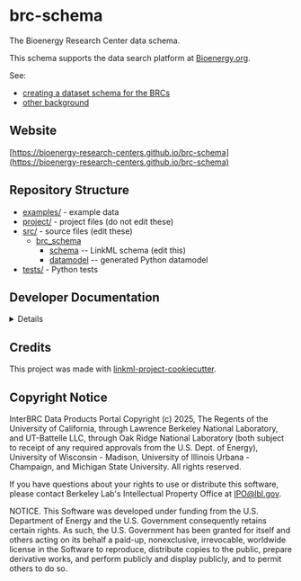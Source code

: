 # brc-schema

The Bioenergy Research Center data schema.

This schema supports the data search platform at [Bioenergy.org](https://bioenergy.org/).

See:

- [creating a dataset schema for the BRCs](https://docs.google.com/presentation/d/1Z7pq7JxbSkuKMhfWMPGPwbMKrysbqfyVnhvWDxqhy9U/edit#slide=id.p)
- [other background](https://docs.google.com/document/d/1H8fQ7IiCI_SASYuKNQElcpcPzfgHSrXMz8kwLfSWKvw/edit)

## Website

[https://bioenergy-research-centers.github.io/brc-schema](https://bioenergy-research-centers.github.io/brc-schema)

## Repository Structure

* [examples/](examples/) - example data
* [project/](project/) - project files (do not edit these)
* [src/](src/) - source files (edit these)
  * [brc_schema](src/brc_schema)
    * [schema](src/brc_schema/schema) -- LinkML schema
      (edit this)
    * [datamodel](src/brc_schema/datamodel) -- generated
      Python datamodel
* [tests/](tests/) - Python tests

## Developer Documentation

<details>
Use the `make` command to generate project artefacts:

* `make all`: make everything
* `make deploy`: deploys site
</details>

## Credits

This project was made with
[linkml-project-cookiecutter](https://github.com/linkml/linkml-project-cookiecutter).

## Copyright Notice
InterBRC Data Products Portal Copyright (c) 2025, The Regents of the University of California, through Lawrence Berkeley National Laboratory, and UT-Battelle LLC,  through Oak Ridge National Laboratory (both subject to receipt of any required approvals from the U.S. Dept. of Energy), University of Wisconsin - Madison, University of Illinois Urbana - Champaign, and Michigan State University. All rights reserved.

If you have questions about your rights to use or distribute this software,
please contact Berkeley Lab's Intellectual Property Office at
IPO@lbl.gov.

NOTICE.  This Software was developed under funding from the U.S. Department
of Energy and the U.S. Government consequently retains certain rights.  As
such, the U.S. Government has been granted for itself and others acting on
its behalf a paid-up, nonexclusive, irrevocable, worldwide license in the
Software to reproduce, distribute copies to the public, prepare derivative
works, and perform publicly and display publicly, and to permit others to do so.